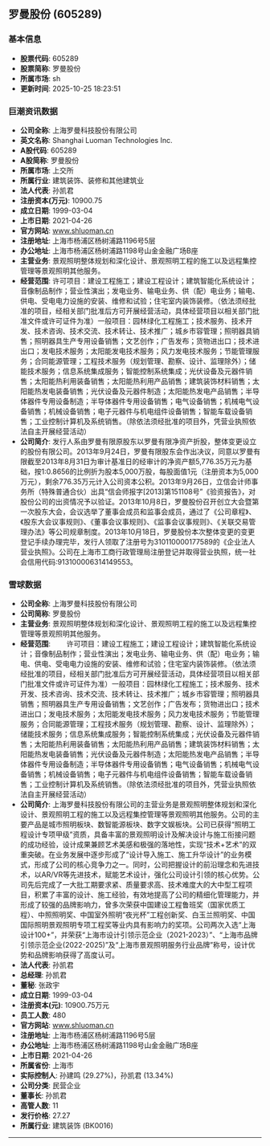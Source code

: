 ## 罗曼股份 (605289)

### 基本信息

- **股票代码**: 605289
- **股票简称**: 罗曼股份
- **所属市场**: sh
- **更新时间**: 2025-10-25 18:23:51

### 巨潮资讯数据

- **公司全称**: 上海罗曼科技股份有限公司
- **英文名称**: Shanghai Luoman Technologies Inc.
- **A股代码**: 605289
- **A股简称**: 罗曼股份
- **所属市场**: 上交所
- **所属行业**: 建筑装饰、装修和其他建筑业
- **法人代表**: 孙凯君
- **注册资本(万元)**: 10900.75
- **成立日期**: 1999-03-04
- **上市日期**: 2021-04-26
- **官方网站**: www.shluoman.cn
- **注册地址**: 上海市杨浦区杨树浦路1196号5层
- **办公地址**: 上海市杨浦区杨树浦路1198号山金金融广场B座
- **主营业务**: 景观照明整体规划和深化设计、景观照明工程的施工以及远程集控管理等景观照明其他服务。
- **经营范围**: 许可项目：建设工程施工；建设工程设计；建筑智能化系统设计；音像制品制作；营业性演出；发电业务、输电业务、供（配）电业务；输电、供电、受电电力设施的安装、维修和试验；住宅室内装饰装修。（依法须经批准的项目，经相关部门批准后方可开展经营活动，具体经营项目以相关部门批准文件或许可证件为准）一般项目：园林绿化工程施工；技术服务、技术开发、技术咨询、技术交流、技术转让、技术推广；城乡市容管理；照明器具销售；照明器具生产专用设备销售；文艺创作；广告发布；货物进出口；技术进出口；发电技术服务；太阳能发电技术服务；风力发电技术服务；节能管理服务；合同能源管理；工程技术服务（规划管理、勘察、设计、监理除外）；储能技术服务；信息系统集成服务；智能控制系统集成；光伏设备及元器件销售；太阳能热利用装备销售；太阳能热利用产品销售；建筑装饰材料销售；太阳能热发电装备销售；光伏设备及元器件制造；太阳能热发电产品销售；半导体器件专用设备制造；半导体器件专用设备销售；电气设备销售；机械电气设备销售；机械设备销售；电子元器件与机电组件设备销售；智能车载设备销售；工业控制计算机及系统销售。（除依法须经批准的项目外，凭营业执照依法自主开展经营活动）
- **公司简介**: 发行人系由罗曼有限原股东以罗曼有限净资产折股，整体变更设立的股份有限公司。2013年9月24日，罗曼有限股东会作出决议，同意以罗曼有限截至2013年8月31日为审计基准日的经审计的净资产额5,776.35万元为基础，按1:0.8656的比例折为股本5,000万股，每股面值1元（注册资本为5,000万元），剩余776.35万元计入公司资本公积。2013年9月26日，立信会计师事务所（特殊普通合伙）出具“信会师报字[2013]第151108号”《验资报告》，对股份公司的出资情况予以验证。2013年10月8日，罗曼股份召开创立大会暨第一次股东大会，会议选举了董事会成员和监事会成员，通过了《公司章程》、《股东大会议事规则》、《董事会议事规则》、《监事会议事规则》、《关联交易管理办法》等公司规章制度。2013年10月18日，罗曼股份本次整体变更的变更登记手续办理完毕，发行人领取了注册号为310110000177589的《企业法人营业执照》。公司在上海市工商行政管理局注册登记并取得营业执照，统一社会信用代码:913100006314149553。

### 雪球数据

- **公司全称**: 上海罗曼科技股份有限公司
- **公司简称**: 罗曼股份
- **主营业务**: 景观照明整体规划和深化设计、景观照明工程的施工以及远程集控管理等景观照明其他服务。
- **经营范围**: 　　许可项目：建设工程施工；建设工程设计；建筑智能化系统设计；音像制品制作；营业性演出；发电业务、输电业务、供（配）电业务；输电、供电、受电电力设施的安装、维修和试验；住宅室内装饰装修。（依法须经批准的项目，经相关部门批准后方可开展经营活动，具体经营项目以相关部门批准文件或许可证件为准）一般项目：园林绿化工程施工；技术服务、技术开发、技术咨询、技术交流、技术转让、技术推广；城乡市容管理；照明器具销售；照明器具生产专用设备销售；文艺创作；广告发布；货物进出口；技术进出口；发电技术服务；太阳能发电技术服务；风力发电技术服务；节能管理服务；合同能源管理；工程技术服务（规划管理、勘察、设计、监理除外）；储能技术服务；信息系统集成服务；智能控制系统集成；光伏设备及元器件销售；太阳能热利用装备销售；太阳能热利用产品销售；建筑装饰材料销售；太阳能热发电装备销售；光伏设备及元器件制造；太阳能热发电产品销售；半导体器件专用设备制造；半导体器件专用设备销售；电气设备销售；机械电气设备销售；机械设备销售；电子元器件与机电组件设备销售；智能车载设备销售；工业控制计算机及系统销售。（除依法须经批准的项目外，凭营业执照依法自主开展经营活动）
- **公司简介**: 上海罗曼科技股份有限公司的主营业务是景观照明整体规划和深化设计、景观照明工程的施工以及远程集控管理等景观照明其他服务。公司的主要产品是城市照明板块、数智能源板块、数字文娱板块。公司已获得“照明工程设计专项甲级”资质，具备丰富的景观照明设计及解决设计与施工衔接问题的成功经验，设计成果兼顾艺术美感和极强的落地性，实现“技术+艺术”的双重突破。在业务发展中逐步形成了“设计导入施工、施工升华设计”的业务模式，形成了公司的核心竞争力之一。同时，公司把握设计的前沿理念和先进技术，以AR/VR等先进技术，赋能艺术设计，强化公司设计引领的核心优势。公司先后完成了一大批工期要求紧、质量要求高、技术难度大的大中型工程项目，积累了丰富的设计、施工经验，有效地提高了公司的精细化管理能力，并形成了较强的品牌影响力，曾多次荣获中国建设工程鲁班奖（国家优质工程）、中照照明奖、中国室外照明“夜光杯”工程创新奖、白玉兰照明奖、中国国际照明景观照明专项工程奖等业内具有影响力的奖项。公司两次入选“上海设计100+”，并荣获“上海市设计引领示范企业（2021-2023）”、“上海市品牌引领示范企业(2022-2025)”及“上海市景观照明服务行业品牌”称号，设计优势和品牌影响获得了高度认可。
- **法人代表**: 孙凯君
- **总经理**: 孙凯君
- **董秘**: 张政宇
- **成立日期**: 1999-03-04
- **注册资本(元)**: 10900.75万元
- **员工人数**: 480
- **官方网站**: www.shluoman.cn
- **注册地址**: 上海市杨浦区杨树浦路1196号5层
- **办公地址**: 上海市杨浦区杨树浦路1198号山金金融广场B座
- **上市日期**: 2021-04-26
- **所属省份**: 上海市
- **实际控制人**: 孙建鸣 (29.27%)，孙凯君 (13.34%)
- **公司分类**: 民营企业
- **董事长**: 孙凯君
- **高管人数**: 11
- **发行价格**: 27.27
- **所属行业**: 建筑装饰 (BK0016)

---